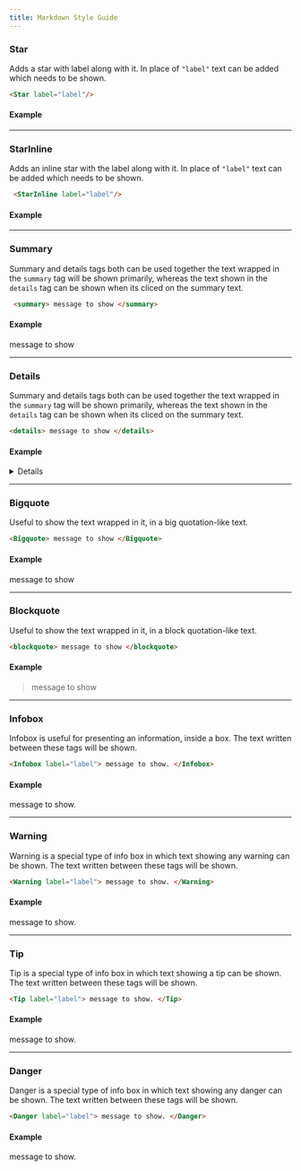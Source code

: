 ```yaml
---
title: Markdown Style Guide
---
```


<!-- Contributors to our Docs and Blog can use any of these custom markdown tags to easily create cool content that provides a better user experience. -->

<!-- ### 🚀 Custom Markdown Writing Style Guide -->

### **Star**

Adds a star with label along with it. In place of `"label"` text can be added which needs to be shown.

```markdown
<Star label="label"/>
```

#### Example

<Star label="label"/>

---

### **StarInline**

Adds an inline star with the label along with it. In place of `"label"` text can be added which needs to be shown.

```markdown
 <StarInline label="label"/>
```

#### Example

<StarInline label="label"/>

---

### **Summary**

Summary and details tags both can be used together the text wrapped in the `summary` tag will be shown primarily, whereas the text shown in the `details` tag can be shown when its cliced on the summary text.

```markdown
 <summary> message to show </summary>
```

#### Example

<summary> message to show </summary>

---

### **Details**

Summary and details tags both can be used together the text wrapped in the `summary` tag will be shown primarily, whereas the text shown in the `details` tag can be shown when its cliced on the summary text.

```markdown
<details> message to show </details>
```

#### Example

<details> message to show </details>

---

### **Bigquote**

Useful to show the text wrapped in it, in a big quotation-like text.

```markdown
<Bigquote> message to show </Bigquote>
```

#### Example

<Bigquote> message to show </Bigquote>

---

### **Blockquote**

Useful to show the text wrapped in it, in a block quotation-like text.

```markdown
<blockquote> message to show </blockquote>
```

#### Example

<blockquote> message to show </blockquote>

---

### **Infobox**

Infobox is useful for presenting an information, inside a box. The text written between these tags will be shown.

```markdown
<Infobox label="label"> message to show. </Infobox>
```

#### Example

<Infobox label="label"> message to show. </Infobox>

---

### **Warning**

Warning is a special type of info box in which text showing any warning can be shown. The text written between these tags will be shown.

```markdown
<Warning label="label"> message to show. </Warning>
```

#### Example

<Warning label="label"> message to show. </Warning>

---

### **Tip**

Tip is a special type of info box in which text showing a tip can be shown. The text written between these tags will be shown.

```markdown
<Tip label="label"> message to show. </Tip>
```

#### Example

<Tip label="label"> message to show. </Tip>

---

### **Danger**

Danger is a special type of info box in which text showing any danger can be shown. The text written between these tags will be shown.

```markdown
<Danger label="label"> message to show. </Danger>
```

#### Example

<Danger label="label"> message to show. </Danger>
